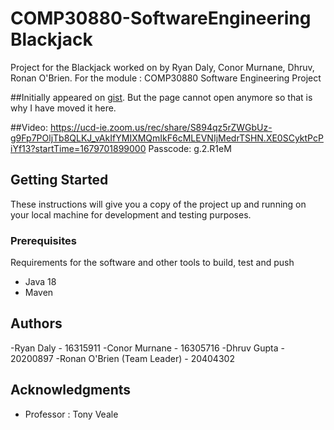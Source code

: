 

# COMP30880-SoftwareEngineering Blackjack

Project for the Blackjack worked on by Ryan Daly, Conor Murnane, Dhruv, Ronan O'Brien. For the module : COMP30880 Software Engineering Project

##Initially appeared on
[gist](https://gist.github.com/PurpleBooth/109311bb0361f32d87a2). But the page cannot open anymore so that is why I have moved it here.
  
##Video:
https://ucd-ie.zoom.us/rec/share/S894qz5rZWGbUz-g9Fp7POljTb8QLKJ_vAkIfYMIXMQmIkF6cMLEVNIjMedrTSHN.XE0SCyktPcPiYf13?startTime=1679701899000
Passcode: g.2.R1eM


## Getting Started

These instructions will give you a copy of the project up and running on
your local machine for development and testing purposes.

### Prerequisites

Requirements for the software and other tools to build, test and push 
- Java 18
- Maven


## Authors

 -Ryan Daly                    - 16315911
 -Conor Murnane                - 16305716
 -Dhruv Gupta                  - 20200897
 -Ronan O'Brien (Team Leader)  - 20404302


## Acknowledgments

  - Professor : Tony Veale

